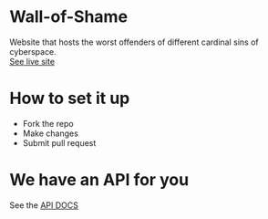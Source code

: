 # Wall-of-Shame
 Website that hosts the worst offenders of different cardinal sins of cyberspace. <br/>
[See live site](https://cyberspace-citizenship-coefficient.github.io/Wall-of-Shame/)

# How to set it up
- Fork the repo
- Make changes 
- Submit pull request

# We have an API for you
See the  [API DOCS](https://cyberspace-citizenship-coefficient.github.io/Wall-of-Shame/api-doc.html)


